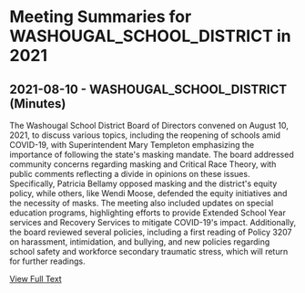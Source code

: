 # Meeting Summaries for WASHOUGAL_SCHOOL_DISTRICT in 2021

## 2021-08-10 - WASHOUGAL_SCHOOL_DISTRICT (Minutes)

The Washougal School District Board of Directors convened on August 10, 2021, to discuss various topics, including the reopening of schools amid COVID-19, with Superintendent Mary Templeton emphasizing the importance of following the state's masking mandate. The board addressed community concerns regarding masking and Critical Race Theory, with public comments reflecting a divide in opinions on these issues. Specifically, Patricia Bellamy opposed masking and the district's equity policy, while others, like Wendi Moose, defended the equity initiatives and the necessity of masks. The meeting also included updates on special education programs, highlighting efforts to provide Extended School Year services and Recovery Services to mitigate COVID-19's impact. Additionally, the board reviewed several policies, including a first reading of Policy 3207 on harassment, intimidation, and bullying, and new policies regarding school safety and workforce secondary traumatic stress, which will return for further readings.

[View Full Text](https://raw.githubusercontent.com/VoronoiPerspectives/WashingtonStateSchoolBoardExplorer/refs/heads/main/data/countries/usa/states/wa/counties/clark/school_boards/washougal_school_district/2021/processed/2021-08-10-minutes.txt)

